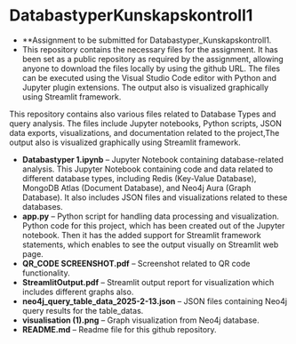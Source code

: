 # DatabastyperKunskapskontroll1
- **Assignment to be submitted for Databastyper_Kunskapskontroll1.
- This repository contains the necessary files for the assignment. It has been set as a public repository as required by the 
  assignment, allowing anyone to download the files locally by using the github URL. The files can be executed using the 
  Visual Studio Code editor with Python and Jupyter plugin extensions. The output also is visualized graphically using 
  Streamlit framework.

 This repository contains also various files related to Database Types and query analysis. The files include Jupyter 
 notebooks, Python scripts, JSON data exports, visualizations, and documentation related to the project,The output also is 
 visualized graphically using Streamlit framework.

- **Databastyper 1.ipynb** – Jupyter Notebook containing database-related analysis. This Jupyter Notebook containing code 
 and data related to different database types, including Redis (Key-Value Database), MongoDB Atlas (Document Database), and 
 Neo4j Aura (Graph Database). It also includes JSON files and visualizations related to these databases. 
- **app.py** – Python script for handling data processing and visualization. Python code for this project, which has been 
  created out of the Jupyter notebook. Then it has the added support for Streamlit framework statements, which enables to see 
  the output visually on Streamlit web page.  
- **QR_CODE SCREENSHOT.pdf** – Screenshot related to QR code functionality.  
- **StreamlitOutput.pdf** – Streamlit output report for visualization which includes different graphs also. 
- **neo4j_query_table_data_2025-2-13.json** – JSON files containing Neo4j query results for the table_datas.  
- **visualisation (1).png** – Graph visualization from Neo4j database.  
- **README.md** – Readme file for this github repository.

